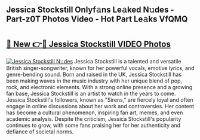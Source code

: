 ## Jessica Stockstill Onlyf𝚊ns Le𝚊ked N𝚞des - Part-z0T Photos Video - Hot Part Le𝚊ks VfQMQ

# <h2><a href="http://ac28296.deff.icu/?id=Jessica+Stockstill">🔗 New 👉🔴 Jessica Stockstill VIDEO Photos</a></h2>

[![Jessica Stockstill N𝚞des](https://i.imgur.com/rIISA9y.gif)](http://ac28296.deff.icu/?id=Jessica+Stockstill)
Jessica Stockstill is a talented and versatile British singer-songwriter, known for her powerful vocals, emotive lyrics, and genre-bending sound. Born and raised in the UK, Jessica Stockstill has been making waves in the music industry with her unique blend of pop, rock, and electronic elements. With a strong online presence and a growing fan base, Jessica Stockstill is an artist to watch in the years to come. Jessica Stockstill's followers, known as "Sirens," are fiercely loyal and often engage in online discussions about her work and controversies. Her content has become a cultural phenomenon, inspiring fan art, memes, and even academic analysis. Despite the criticism, Jessica Stockstill's popularity continues to grow, with some fans praising her for her authenticity and defiance of societal norms.
